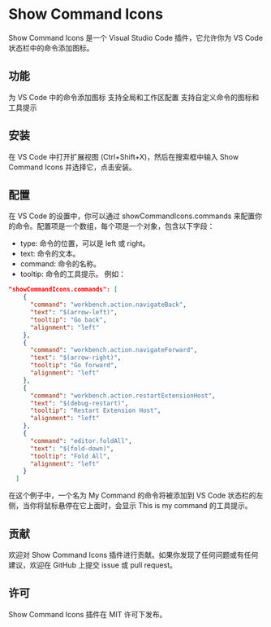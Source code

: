 # Show Command Icons
Show Command Icons 是一个 Visual Studio Code 插件，它允许你为 VS Code 状态栏中的命令添加图标。

## 功能
为 VS Code 中的命令添加图标
支持全局和工作区配置
支持自定义命令的图标和工具提示

## 安装
在 VS Code 中打开扩展视图 (Ctrl+Shift+X)，然后在搜索框中输入 Show Command Icons 并选择它，点击安装。

## 配置
在 VS Code 的设置中，你可以通过 showCommandIcons.commands 来配置你的命令。配置项是一个数组，每个项是一个对象，包含以下字段：

+ type: 命令的位置，可以是 left 或 right。
+ text: 命令的文本。
+ command: 命令的名称。
+ tooltip: 命令的工具提示。
例如：
```json
"showCommandIcons.commands": [
    {
      "command": "workbench.action.navigateBack",
      "text": "$(arrow-left)",
      "tooltip": "Go back",
      "alignment": "left"
    },
    {
      "command": "workbench.action.navigateForward",
      "text": "$(arrow-right)",
      "tooltip": "Go forward",
      "alignment": "left"
    },
    {
      "command": "workbench.action.restartExtensionHost",
      "text": "$(debug-restart)",
      "tooltip": "Restart Extension Host",
      "alignment": "left"
    },
    {
      "command": "editor.foldAll",
      "text": "$(fold-down)",
      "tooltip": "Fold All",
      "alignment": "left"
    }
  ]
```

在这个例子中，一个名为 My Command 的命令将被添加到 VS Code 状态栏的左侧，当你将鼠标悬停在它上面时，会显示 This is my command 的工具提示。

## 贡献
欢迎对 Show Command Icons 插件进行贡献。如果你发现了任何问题或有任何建议，欢迎在 GitHub 上提交 issue 或 pull request。

## 许可
Show Command Icons 插件在 MIT 许可下发布。